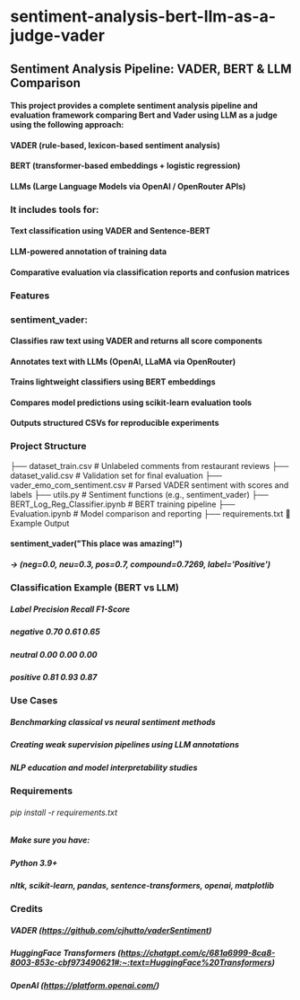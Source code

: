# sentiment-analysis-bert-llm-as-a-judge-vader

## Sentiment Analysis Pipeline: VADER, BERT & LLM Comparison

#### This project provides a complete sentiment analysis pipeline and evaluation framework comparing Bert and Vader using LLM as a judge using the following approach:

#### VADER (rule-based, lexicon-based sentiment analysis)
#### BERT (transformer-based embeddings + logistic regression)
#### LLMs (Large Language Models via OpenAI / OpenRouter APIs)

### It includes tools for:

#### Text classification using VADER and Sentence-BERT
#### LLM-powered annotation of training data
#### Comparative evaluation via classification reports and confusion matrices

### Features

### sentiment_vader: 
#### Classifies raw text using VADER and returns all score components
#### Annotates text with LLMs (OpenAI, LLaMA via OpenRouter)
#### Trains lightweight classifiers using BERT embeddings
#### Compares model predictions using scikit-learn evaluation tools
#### Outputs structured CSVs for reproducible experiments

### Project Structure

├── dataset_train.csv                # Unlabeled comments from restaurant reviews
├── dataset_valid.csv                # Validation set for final evaluation
├── vader_emo_com_sentiment.csv      # Parsed VADER sentiment with scores and labels
├── utils.py                         # Sentiment functions (e.g., sentiment_vader)
├── BERT_Log_Reg_Classifier.ipynb    # BERT training pipeline
├── Evaluation.ipynb                 # Model comparison and reporting
├── requirements.txt
📌 Example Output

#### sentiment_vader("This place was amazing!")
##### → (neg=0.0, neu=0.3, pos=0.7, compound=0.7269, label='Positive')

### Classification Example (BERT vs LLM)

##### Label	Precision	Recall	F1-Score
##### negative	0.70	0.61	0.65
##### neutral	0.00	0.00	0.00
##### positive	0.81	0.93	0.87

### Use Cases

##### Benchmarking classical vs neural sentiment methods
##### Creating weak supervision pipelines using LLM annotations
##### NLP education and model interpretability studies

### Requirements

###### pip install -r requirements.txt

##### Make sure you have:

##### Python 3.9+
##### nltk, scikit-learn, pandas, sentence-transformers, openai, matplotlib


### Credits

##### VADER (https://github.com/cjhutto/vaderSentiment)
##### HuggingFace Transformers (https://chatgpt.com/c/681a6999-8ca8-8003-853c-cbf973490621#:~:text=HuggingFace%20Transformers)
##### OpenAI (https://platform.openai.com/)
